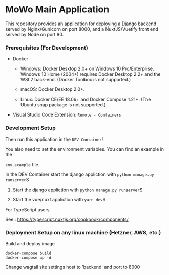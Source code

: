 # MoWo Main Application

This repository provides an application for deploying a Django backend served by Nginx/Gunicorn on port 8000, and a NuxtJS/Vuetify front end served by Node on port 80.


### Prerequisites (For Development)

* Docker

	* Windows: Docker Desktop 2.0+ on Windows 10 Pro/Enterprise. Windows 10 Home (2004+) requires Docker Desktop 2.2+ and the WSL2 back-end. (Docker Toolbox is not supported.)

	* macOS: Docker Desktop 2.0+.

	* Linux: Docker CE/EE 18.06+ and Docker Compose 1.21+. (The Ubuntu snap package is not supported.)

* Visual Studio Code Extension: `Remote - Containers`


### Development Setup

Then run this application in the `DEV Container`!

You also need to set the environment variables. You can find an example in the

`env.example` file.



In the DEV Container start the django appliction with `python manage.py runserver`S


1. Start the django appliction with `python manage.py runserver`S

2. Start the vue/nuxt appliction with `yarn dev`S



For TypeScript users. 

See : https://typescript.nuxtjs.org/cookbook/components/


### Deployment Setup on any linux machine (Hetzner, AWS, etc.)

Build and deploy image
```
docker-compose build
docker-compose up -d
```

Change wagtail site settings host to 'backend' and port to 8000









